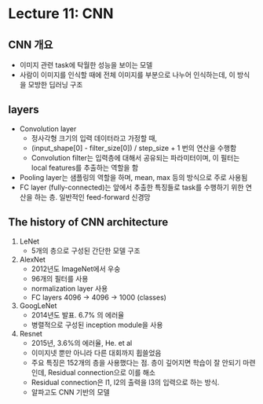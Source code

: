 # Lecture 11: CNN

## CNN 개요
- 이미지 관련 task에 탁월한 성능을 보이는 모델
- 사람이 이미지를 인식할 때에 전체 이미지를 부분으로 나누어 인식하는데, 이 방식을 모방한 딥러닝 구조

## layers
- Convolution layer
    - 정사각형 크기의 입력 데이터라고 가정할 때,
    - (input_shape[0] - filter_size[0]) / step_size + 1 번의 연산을 수행함
    - Convolution filter는 입력층에 대해서 공유되는 파라미터이며, 이 필터는 local features를 추출하는 역할을 함
- Pooling layer는 샘플링의 역할을 하며, mean, max 등의 방식으로 주로 사용됨
- FC layer (fully-connected)는 앞에서 추출한 특징들로 task를 수행하기 위한 연산을 하는 층. 일반적인 feed-forward 신경망

## The history of CNN architecture
1. LeNet
   * 5개의 층으로 구성된 간단한 모델 구조
2. AlexNet
   * 2012년도 ImageNet에서 우숭
   * 96개의 필터를 사용
   * normalization layer 사용
   * FC layers 4096 -> 4096 -> 1000 (classes)
3. GoogLeNet
   * 2014년도 발표. 6.7% 의 에러율
   * 병렬적으로 구성된 inception module을 사용
4. Resnet
   * 2015년, 3.6%의 에러율, He. et al
   * 이미지넷 뿐만 아니라 다른 대회까지 휩쓸었음
   * 주요 특징은 152개의 층을 사용했다는 점. 층이 깊어지면 학습이 잘 안되기 마련인데, Residual connection으로 이를 해소
   * Residual connection은 l1, l2의 출력을 l3의 입력으로 하는 방식.
   * 알파고도 CNN 기반의 모델
